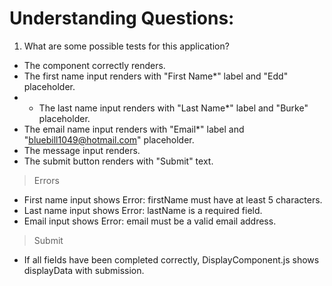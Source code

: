 # Understanding Questions:
1. What are some possible tests for this application?
* The component correctly renders.
* The first name input renders with "First Name*" label and "Edd" placeholder.
* * The last name input renders with "Last Name*" label and "Burke" placeholder.
* The email name input renders with "Email*" label and "bluebill1049@hotmail.com" placeholder.
* The message input renders.
* The submit button renders with "Submit" text.

> Errors

* First name input shows Error: firstName must have at least 5 characters.
* Last name input shows Error: lastName is a required field.
* Email input shows Error: email must be a valid email address.

> Submit

* If all fields have been completed correctly, DisplayComponent.js shows displayData with submission.
